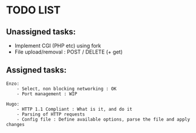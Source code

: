 # TODO LIST

## Unassigned tasks:
- Implement CGI (PHP etc) using fork
- File upload/removal : POST / DELETE (+ get)

## Assigned tasks:


	Enzo:
		- Select, non blocking networking : OK
		- Port management : WIP

	Hugo:
		- HTTP 1.1 Compliant : What is it, and do it
		- Parsing of HTTP requests
		- Config file : Define available options, parse the file and apply changes
